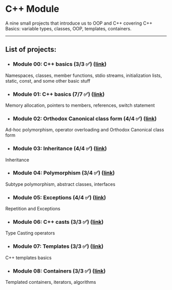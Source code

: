# C++ Module

A nine small projects that introduce us to OOP and C++ covering С++ Basics: variable types, classes, OOP, templates, containers.

---
## List of projects:
* ### Module 00: C++ basics (3/3 ✅) ([link](https://github.com/GuttenberG455/school21_common_core/tree/main/4_CPP/Module_00))
Namespaces, classes, member functions, stdio streams, initialization lists, static, const, and some other basic stuff
* ### Module 01: C++ basics (7/7 ✅) ([link](https://github.com/GuttenberG455/school21_common_core/tree/main/4_CPP/Module_01))
Memory allocation, pointers to members, references, switch statement
* ### Module 02: Orthodox Canonical class form  (4/4 ✅) ([link](https://github.com/GuttenberG455/school21_common_core/tree/main/4_CPP/Module_02))
Ad-hoc polymorphism, operator overloading and Orthodox Canonical class form
* ### Module 03: Inheritance (4/4 ✅) ([link](https://github.com/GuttenberG455/school21_common_core/tree/main/4_CPP/Module_03))
Inheritance
* ### Module 04: Polymorphism (3/4 ✅) ([link](https://github.com/GuttenberG455/school21_common_core/tree/main/4_CPP/Module_04))
Subtype polymorphism, abstract classes, interfaces
* ### Module 05: Exceptions (4/4 ✅) ([link](https://github.com/GuttenberG455/school21_common_core/tree/main/4_CPP/Module_05))
Repetition and Exceptions
* ### Module 06: C++ casts (3/3 ✅) ([link](https://github.com/GuttenberG455/school21_common_core/tree/main/4_CPP/Module_06))
Type Casting operators
* ### Module 07: Templates (3/3 ✅) ([link](https://github.com/GuttenberG455/school21_common_core/tree/main/4_CPP/Module_07))
C++ templates basics
* ### Module 08: Containers (3/3 ✅) ([link](https://github.com/GuttenberG455/school21_common_core/tree/main/4_CPP/Module_08))
Templated containers, iterators, algorithms
